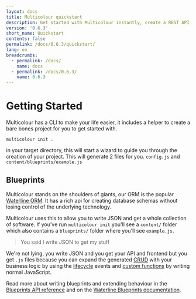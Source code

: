 ```yaml
---
layout: docs
title: Multicolour quickstart
description: Get started with Multicolour instantly, create a REST API in less than 5 minutes.
version: '0.6.3'
short_name: Quickstart
contents: false
permalink: /docs/0.6.3/quickstart/
lang: en
breadcrumbs:
  - permalink: /docs/
    name: docs
  - permalink: /docs/0.6.3/
    name: 0.6.3
---
```


# Getting Started
Multicolour has a CLI to make your life easier, it includes a helper to create a bare bones project for you to get started with.

`multicolour init .`

in your target directory, this will start a wizard to guide you through the creation of your project. This will generate 2 files for you. `config.js` and `content/blueprints/example.js`

## Blueprints

Multicolour stands on the shoulders of giants, our ORM is the popular [Waterline ORM][waterline]. It has a rich api for creating database schemas without losing control of the underlying technology.

Multicolour uses this to allow you to write JSON and get a whole collection of software. If you've run `multicolour init` you'll see a `content/` folder which also contains a `blueprints/` folder where you'll see `example.js`.

> You said I write JSON to get my stuff

We're not lying, you write JSON and you get your API and frontend but you get `.js` files because you can expand the generated [CRUD][crud] with your business logic by using the [lifecycle][waterline-lifecycle] events and [custom functions][custom-functions] by writing normal JavaScript.

Read more about writing blueprints and extending behaviour in the [Blueprints API reference][blueprints] and on the [Waterline Blueprints documentation][waterline-blueprints].

[waterline]: https://github.com/balderdashy/waterline
[crud]: https://en.wikipedia.org/wiki/Create,_read,_update_and_delete
[waterline-lifecycle]: https://github.com/balderdashy/waterline-docs/blob/master/models/lifecycle-callbacks.md
[custom-functions]: https://github.com/balderdashy/waterline-docs/blob/master/models/instance-class-methods.md
[waterline-blueprints]: https://github.com/balderdashy/waterline-docs/blob/master/models/models.md
[blueprints]: /docs/0.6.3/collections/#blueprints
